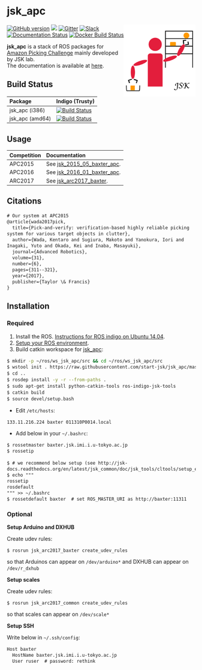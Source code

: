 jsk\_apc
=======

<img src="jsk_apc2016_common/resource/icons/icon_white.png" align="right" width="192px" />

[![GitHub version](https://badge.fury.io/gh/start-jsk%2Fjsk_apc.svg)](https://badge.fury.io/gh/start-jsk%2Fjsk_apc)
[![](https://travis-ci.org/start-jsk/jsk_apc.svg?branch=master)](https://travis-ci.org/start-jsk/jsk_apc)
[![Gitter](https://badges.gitter.im/start-jsk/jsk_apc.svg)](https://gitter.im/start-jsk/jsk_apc?utm_source=badge&utm_medium=badge&utm_campaign=pr-badge)
[![Slack](https://img.shields.io/badge/slack-%23jsk__apc-e100e1.svg)](https://jsk-robotics.slack.com/messages/jsk_apc/)
[![Documentation Status](https://readthedocs.org/projects/jsk-apc/badge/?version=latest)](http://jsk-apc.readthedocs.org/en/latest/?badge=latest)
[![Docker Build Status](https://img.shields.io/docker/build/wkentaro/jsk_apc.svg)](https://hub.docker.com/r/wkentaro/jsk_apc)


**jsk_apc** is a stack of ROS packages for [Amazon Picking Challenge](http://amazonpickingchallenge.org) mainly developed by JSK lab.  
The documentation is available at [here](http://jsk-apc.readthedocs.org).


Build Status
------------

| Package         | Indigo (Trusty)                                                                                                                                                                          |
|:----------------|:-----------------------------------------------------------------------------------------------------------------------------------------------------------------------------------------|
| jsk_apc (i386)  | [![Build Status](http://build.ros.org/job/Ibin_uT32__jsk_apc__ubuntu_trusty_i386__binary/badge/icon)](http://build.ros.org/job/Ibin_uT32__jsk_apc__ubuntu_trusty_i386__binary)           |
| jsk_apc (amd64) | [![Build Status](http://build.ros.org/job/Ibin_uT64__jsk_apc__ubuntu_trusty_amd64__binary/badge/icon)](http://build.ros.org/job/Ibin_uT64__jsk_apc__ubuntu_trusty_amd64__binary)         |


Usage
-----

| Competition | Documentation                                                                                             |
|:------------|:----------------------------------------------------------------------------------------------------------|
| APC2015     | See [jsk_2015_05_baxter_apc](http://jsk-apc.readthedocs.org/en/latest/jsk_2015_05_baxter_apc/index.html). |
| APC2016     | See [jsk_2016_01_baxter_apc](http://jsk-apc.readthedocs.org/en/latest/jsk_2016_01_baxter_apc/index.html). |
| ARC2017     | See [jsk_arc2017_baxter](http://jsk-apc.readthedocs.org/en/latest/jsk_arc2017_baxter/index.html).         | 


Citations
---------

```
# Our system at APC2015
@article{wada2017pick,
  title={Pick-and-verify: verification-based highly reliable picking system for various target objects in clutter},
  author={Wada, Kentaro and Sugiura, Makoto and Yanokura, Iori and Inagaki, Yuto and Okada, Kei and Inaba, Masayuki},
  journal={Advanced Robotics},
  volume={31},
  number={6},
  pages={311--321},
  year={2017},
  publisher={Taylor \& Francis}
}
```


Installation
------------


### Required

1. Install the ROS. [Instructions for ROS indigo on Ubuntu 14.04](http://wiki.ros.org/indigo/Installation/Ubuntu).
2. [Setup your ROS environment](http://wiki.ros.org/ROS/Tutorials/InstallingandConfiguringROSEnvironment).
3. Build catkin workspace for [jsk\_apc](https://github.com/start-jsk/jsk_apc):

```sh
$ mkdir -p ~/ros/ws_jsk_apc/src && cd ~/ros/ws_jsk_apc/src
$ wstool init . https://raw.githubusercontent.com/start-jsk/jsk_apc/master/fc.rosinstall
$ cd ..
$ rosdep install -y -r --from-paths .
$ sudo apt-get install python-catkin-tools ros-indigo-jsk-tools
$ catkin build
$ source devel/setup.bash
```

* Edit `/etc/hosts`:

```
133.11.216.224 baxter 011310P0014.local
```

* Add below in your `~/.bashrc`:
```
$ rossetmaster baxter.jsk.imi.i.u-tokyo.ac.jp
$ rossetip

$ # we recommend below setup (see http://jsk-docs.readthedocs.org/en/latest/jsk_common/doc/jsk_tools/cltools/setup_env_for_ros.html)
$ echo """
rossetip
rosdefault
""" >> ~/.bashrc
$ rossetdefault baxter  # set ROS_MASTER_URI as http://baxter:11311
```


### Optional

**Setup Arduino and DXHUB**

Create udev rules:
```
$ rosrun jsk_arc2017_baxter create_udev_rules
```
so that Arduinos can appear on `/dev/arduino*` and DXHUB can appear on `/dev/r_dxhub`

**Setup scales**

Create udev rules:
```
$ rosrun jsk_arc2017_common create_udev_rules
```
so that scales can appear on `/dev/scale*`

**Setup SSH**

Write below in `~/.ssh/config`:

```
Host baxter
  HostName baxter.jsk.imi.i.u-tokyo.ac.jp
  User ruser  # password: rethink
```
